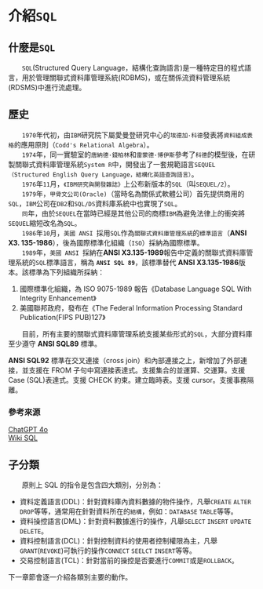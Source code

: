 # 介紹`SQL`

## 什麼是`SQL`

&emsp;&emsp;`SQL`(Structured Query Language，結構化查詢語言)是一種特定目的程式語言，用於管理關聯式資料庫管理系統(RDBMS)，或在關係流資料管理系統(RDSMS)中進行流處理。

## 歷史

&emsp;&emsp;`1970`年代初，由`IBM`研究院下屬愛曼登研究中心的`埃德加·科德`發表將`資料組成表格`的應用原則（`Codd's Relational Algebra`）。</br>
&emsp;&emsp;`1974`年，同一實驗室的`唐納德·錢柏林`和`雷蒙德·博伊斯`參考了`科德`的模型後，在研製關聯式資料庫管理系統`System R`中，開發出了一套規範語言`SEQUEL（Structured English Query Language，結構化英語查詢語言）`。</br>
&emsp;&emsp;`1976`年`11`月，`《IBM研究與開發雜誌》`上公布新版本的`SQL`（叫`SEQUEL/2`）。<br/>
&emsp;&emsp;`1979`年，`甲骨文公司(Oracle)`（當時名為關係式軟體公司）首先提供商用的`SQL`，`IBM`公司在`DB2`和`SQL/DS`資料庫系統中也實現了`SQL`。</br>
&emsp;&emsp;`同`年，由於`SEQUEL`在當時已經是其他公司的商標`IBM`為避免法律上的衝突將`SEQUEL`縮短改名為`SQL`。</br>
&emsp;&emsp;`1986`年`10`月，`美國 ANSI `採用`SQL`作為`關聯式資料庫管理系統`的`標準語言`（**ANSI X3. 135-1986**），後為國際標準化組織（`ISO`）採納為國際標準。</br>
&emsp;&emsp;`1989`年，`美國 ANSI `採納在**ANSI X3.135-1989**報告中定義的關聯式資料庫管理系統的`SQL`標準語言，稱為 **`ANSI SQL 89`**，該標準替代 **ANSI X3.135-1986**版本。該標準為下列組織所採納：</br>

1. 國際標準化組織，為 ISO 9075-1989 報告《Database Language SQL With Integrity Enhancement》
2. 美國聯邦政府，發布在《The Federal Information Processing Standard Publication(FIPS PUB)127》

&emsp;&emsp;目前，所有主要的關聯式資料庫管理系統支援某些形式的`SQL`，大部分資料庫至少遵守 **ANSI SQL89** 標準。

**ANSI SQL92** 標準在交叉連接（cross join）和內部連接之上，新增加了外部連接，並支援在 FROM 子句中寫連接表達式。支援集合的並運算、交運算。支援 Case (SQL)表達式。支援 CHECK 約束。建立臨時表。支援 cursor。支援事務隔離。

### 參考來源

[ChatGPT 4o](https://chatgpt.com/share/6728bf00-fad0-8000-8597-8ef22f466694)</br>
[Wiki SQL](https://zh.wikipedia.org/zh-tw/SQL)

## 子分類

&emsp;&emsp;原則上 SQL 的指令是包含四大類別，分別為：

-   資料定義語言(DDL)：針對資料庫內資料數據的物件操作，凡舉`CREATE` `ALTER` `DROP`等等，通常用在針對資料所在的`結構`，例如：`DATABASE` `TABLE`等等。
-   資料操控語言(DML)：針對資料數據進行的操作，凡舉`SELECT` `INSERT` `UPDATE` `DELETE`。
-   資料控制語言(DCL)：針對控制資料的使用者控制權限為主，凡舉`GRANT`(`REVOKE`)可執行的操作`CONNECT` `SEELCT` `INSERT`等等。
-   交易控制語言(TCL)：針對當前的操控是否要進行`COMMIT`或是`ROLLBACK`。

下一章節會逐一介紹各類別主要的動作。
